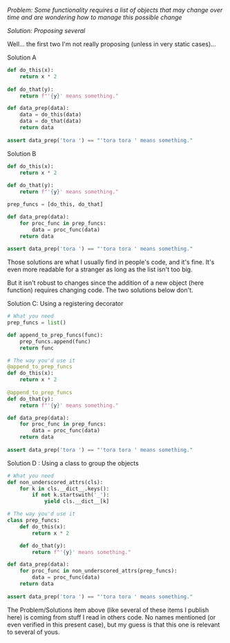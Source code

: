 *Problem: Some functionality requires a list of objects that may change over time and are wondering how to manage this possible change*

*Solution: Proposing several*

Well... the first two I'm not really proposing (unless in very static cases)...

Solution A
```python
def do_this(x):
    return x * 2
    
def do_that(y):
    return f"'{y}' means something."

def data_prep(data):
    data = do_this(data)
    data = do_that(data)
    return data
        
assert data_prep('tora ') == "'tora tora ' means something."
```
Solution B
```python
def do_this(x):
    return x * 2
    
def do_that(y):
    return f"'{y}' means something."

prep_funcs = [do_this, do_that]

def data_prep(data):
    for proc_func in prep_funcs:
        data = proc_func(data)
    return data
        
assert data_prep('tora ') == "'tora tora ' means something."
```
Those solutions are what I usually find in people's code, and it's fine. It's even more readable for a stranger as long as the list isn't too big.

But it isn't robust to changes since the addition of a new object (here function) requires changing code.
The two solutions below don't.

Solution C: Using a registering decorator
```python
# What you need
prep_funcs = list()

def append_to_prep_funcs(func):
    prep_funcs.append(func)
    return func

# The way you'd use it
@append_to_prep_funcs
def do_this(x):
    return x * 2
    
@append_to_prep_funcs
def do_that(y):
    return f"'{y}' means something."

def data_prep(data):
    for proc_func in prep_funcs:
        data = proc_func(data)
    return data
        
assert data_prep('tora ') == "'tora tora ' means something."
```
Solution D : Using a class to group the objects
```python
# What you need
def non_underscored_attrs(cls):
    for k in cls.__dict__.keys():
        if not k.startswith('_'):
            yield cls.__dict__[k]

# The way you'd use it
class prep_funcs:
    def do_this(x):
        return x * 2

    def do_that(y):
        return f"'{y}' means something."

def data_prep(data):
    for proc_func in non_underscored_attrs(prep_funcs):
        data = proc_func(data)
    return data
        
assert data_prep('tora ') == "'tora tora ' means something."
```
The Problem/Solutions item above (like several of these items I publish here) is coming from stuff I read in others code.
No names mentioned (or even verified in this present case), but my guess is that this one is relevant to several of yous.